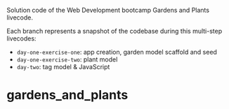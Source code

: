 Solution code of the Web Development bootcamp Gardens and Plants livecode.

Each branch represents a snapshot of the codebase during this multi-step livecodes:
- `day-one-exercise-one`: app creation, garden model scaffold and seed
- `day-one-exercise-two`: plant model
- `day-two`: tag model & JavaScript
# gardens_and_plants

